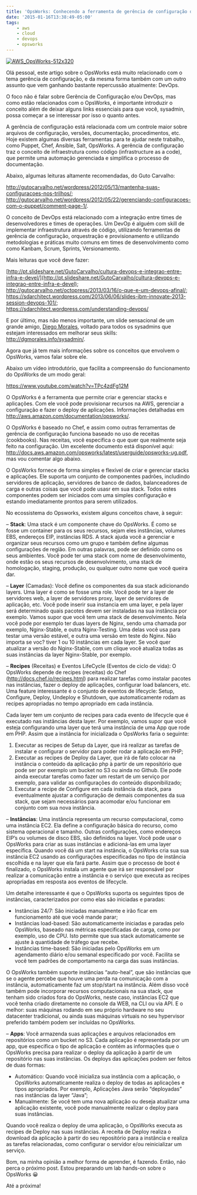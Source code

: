 ```yaml
---
title: 'OpsWorks: Conhecendo a ferramenta de gerência de configuração da Amazon &#8211; Parte I/III'
date: '2015-01-16T13:38:49-05:00'
tags:
    - aws
    - cloud
    - devops
    - opsworks
---
```


[![AWS_OpsWorks-512x320](/wp-content/uploads/2015/01/AWS_OpsWorks-512x320.png)](/wp-content/uploads/2015/01/AWS_OpsWorks-512x320-1.png)

Olá pessoal, este artigo sobre o OpsWorks está muito relacionado com o tema gerência de configuração, e da mesma forma também com um outro assunto que vem ganhando bastante repercussão atualmente: DevOps.

O foco não é falar sobre Gerência de Configuração e/ou DevOps, mas como estão relacionados com o OpsWorks, é importante introduzir o conceito além de deixar alguns links essenciais para que você, sysadmin, possa começar a se interessar por isso o quanto antes.

A gerência de configuração está relacionada com um controle maior sobre arquivos de configuração, versões, documentação, procedimentos, etc. Hoje existem algumas diversas ferramentas para te ajudar neste trabalho, como Puppet, Chef, Ansible, Salt, OpsWorks. A gerência de configuração traz o conceito de infraestrutura como código (infrastructure as a code), que permite uma automação gerenciada e simplifica o processo de documentação.

Abaixo, algumas leituras altamente recomendadas, do Guto Carvalho:

<http://gutocarvalho.net/wordpress/2012/05/13/mantenha-suas-configuracoes-nos-trilhos/>;  
<http://gutocarvalho.net/wordpress/2012/05/22/gerenciando-configuracoes-com-o-puppet/comment-page-1/>.

O conceito de DevOps está relacionado com a integração entre times de desenvolvedores e times de operações. Um DevOp é alguém com skill de implementar infraestrutura através de código, utilizando ferramentas de gerência de configuração, orquestração e provisionamento e utilizando metodologias e práticas muito comuns em times de desenvolvimento como como Kanbam, Scrum, Sprints, Versionamento.

Mais leituras que você deve fazer:

[http://pt.slideshare.net/GutoCarvalho/cultura-devops-e-integrao-entre-infra-e-devel/](http://pt.slideshare.net/GutoCarvalho/cultura-devops-e-integrao-entre-infra-e-devel);  
<http://gutocarvalho.net/octopress/2013/03/16/o-que-e-um-devops-afinal/>;  
<https://sdarchitect.wordpress.com/2013/06/06/slides-ibm-innovate-2013-session-devops-101/>;  
<https://sdarchitect.wordpress.com/understanding-devops/>

E por último, mas não menos importante, um slide sensacional de um grande amigo, [Diego Morales](https://twitter.com/dgmorales), voltado para todos os sysadmins que estejam interessados em melhorar seus skills: <http://dgmorales.info/sysadmin/>.

Agora que já tem mais informações sobre os conceitos que envolvem o OpsWorks, vamos falar sobre ele.

Abaixo um vídeo introdutório, que facilita a compreensão do funcionamento do OpsWorks de um modo geral:

<https://www.youtube.com/watch?v=TPc4zdFg12M>

O OpsWorks é a ferramenta que permite criar e gerenciar stacks e aplicações. Com ele você pode provisionar recursos na AWS, gerenciar a configuração e fazer o deploy de aplicações. Informações detalhadas em <http://aws.amazon.com/documentation/opsworks/>.

O OpsWorks é baseado no Chef, e assim como outras ferramentas de gerência de configuração funciona baseado no uso de receitas (cookbooks). Nas receitas, você especifica o que quer que realmente seja feito na configuração. Um excelente documento está disponível aqui: <http://docs.aws.amazon.com/opsworks/latest/userguide/opsworks-ug.pdf>, mas vou comentar algo abaixo.

O OpsWorks fornece de forma simples e flexível de criar e gerenciar stacks e aplicações. Ele suporta um conjunto de componentes padrões, includindo servidores de aplicação, servidores de banco de dados, balanceadores de carga e outras coisas que você pode usasr em sua stack. Todos estes componentes podem ser iniciados com uma simples configuração e estando imediatamente prontos para serem utilizados.

No ecossistema do Opsworks, existem alguns conceitos chave, à seguir:

– **Stack**: Uma stack é um componente chave do OpsWorks. É como se fosse um container para os seus recursos, sejam eles instâncias, volumes EBS, endereços EIP, instâncias RDS. A stack ajuda você a gerenciar e organizar seus recursos como um grupo e também define algumas configurações de região. Em outras palavras, pode ser definido como os seus ambientes. Você pode ter uma stack com nome de desenvolvimento, onde estão os seus recursos de desenvolvimento, uma stack de homologação, staging, produção, ou qualquer outro nome que você queira dar.

– **Layer** (Camadas): Você define os componentes da sua stack adicionando layers. Uma layer é como se fosse uma role. Você pode ter a layer de servidores web, a layer de servidores proxy, layer de servidores de aplicação, etc. Você pode inserir sua instancia em uma layer, e pela layer será determinado quais pacotes devem ser instaladas na sua instância por exemplo. Vamos supor que você tem uma stack de desenvolvimento. Nela você pode por exemplo ter duas layers de Nginx, sendo uma chamada por exemplo, Nginx-Stable, e outra Nginx-Testing. Uma delas você usa para testar uma versão estável, e outra uma versão em teste do Nginx. Não importa se voc? tiver 1 ou 10 instâncias em cada layer. Se você quer atualizar a versão do Nginx-Stable, com um clique você atualiza todas as suas instâncias da layer Nginx-Stable, por exemplo.

– **Recipes** (Receitas) e Eventos LifeCycle (Eventos de ciclo de vida): O OpsWorks depende de recipes (receitas) do Chef (<http://docs.chef.io/recipes.html>) para realizar tarefas como instalar pacotes nas instâncias, fazer o deploy de aplicações, configurar load balancers, etc. Uma feature interessante é o conjunto de eventos de lifecycle: Setup, Configure, Deploy, Undeploy e Shutdown, que automaticamente rodam as recipes apropriadas no tempo apropriado em cada instância.

Cada layer tem um conjunto de recipes para cada evento de lifecycle que é executado nas instâncias desta layer. Por exemplo, vamos supor que você esteja configurando uma layer que terá uma instância de uma App que rode em PHP. Assim que a instância for inicializada o OpsWorks faria o seguinte:

1. Executar as recipes de Setup da Layer, que irá realizar as tarefas de instalar e configurar o servidor para poder rodar a aplicação em PHP;
2. Executar as recipes de Deploy da Layer, que irá de fato colocar na instância o conteúdo da aplicação php à partir de um repositório que pode ser por exemplo um bucket no S3 ou ainda no Github. Ele pode ainda executar tarefas como fazer um restart de um serviço por exemplo, para validar as configurações do conteúdo disponibilizado;
3. Executar a recipe de Configure em cada instância da stack, para eventualmente ajustar a configuração de demais componentes da sua stack, que sejam necessários para acomodar e/ou funcionar em conjunto com sua nova instância.

– **Instâncias**: Uma instância representa um recurso computacional, como uma instância EC2. Ela define a configuração básica do recurso, como sistema operacional e tamanho. Outras configurações, como endereços EIP’s ou volumes de disco EBS, são definidos na layer. Você pode usar o OpsWorks para criar as suas instâncias e adicioná-las em uma layer específica. Quando você dá um start na instância, o OpsWorks cria sua sua instância EC2 usando as configurações especificadas no tipo de instância escolhida e na layer que ela fará parte. Assim que o processo de boot é finalizado, o OpsWorks instala um agente que irá ser responsável por realizar a comunicação entre a instância e o serviço que executa as recipes apropriadas em resposta aos eventos de lifecycle.

Um detalhe interessante é que o OpsWorks suporta os seguintes tipos de instâncias, caracterizados por como elas são iniciadas e paradas:

- Instâncias 24/7: São iniciadas manualmente e irão ficar em funcionamento até que você mande parar;
- Instâncias load-based: São automaticamente iniciadas e paradas pelo OpsWorks, baseado nas métricas especificadas de carga, como por exemplo, uso de CPU. Isto permite que sua stack automaticamente se ajuste à quantidade de tráfego que recebe.
- Instâncias time-based: São iniciadas pelo OpsWorks em um agendamento diário e/ou semanal especificado por você. Facilita se você tem padrões de comportamento na carga das suas instâncias.

O OpsWorks também suporte instâncias “auto-heal”, que são instâncias que se o agente percebe que houve uma perda na comunicação com a instância, automaticamente faz um stop/start na instância. Além disso você também pode incorporar recursos computacionais na sua stack, que tenham sido criados fora do OpsWorks, neste caso, instâncias EC2 que você tenha criado diretamente no console da WEB, na CLI ou via API. E o melhor: suas máquinas rodando em seu próprio hardware no seu datacenter tradicional, ou ainda suas máquinas virtuais no seu hypervisor preferido também podem ser incluídas no OpsWorks.

– **Apps**: Você armazenda suas aplicações e arquivos relacionados em repositórios como um bucket no S3. Cada aplicação é representada por um app, que especifica o tipo de aplicação e contém as informações que o OpsWorks precisa para realizar o deploy da aplicação à partir de um repositório nas suas instâncias. Os deploys das aplicações podem ser feitos de duas formas:

- Automático: Quando você inicializa sua instância com a aplicação, o OpsWorks automaticamente realiza o deploy de todas as aplicações e tipos apropriados. Por exemplo, Aplicações Java serão “deployadas” nas instâncias da layer “Java”;
- Manualmente: Se você tem uma nova aplicação ou deseja atualizar uma aplicação existente, você pode manualmente realizar o deploy para suas instâncias.

Quando você realiza o deploy de uma aplicação, o OpsWorks executa as recipes de Deploy nas suas instâncias. A receita de Deploy realiza o download da aplicação à partir do seu repositório para a instância e realiza as tarefas relacionadas, como configurar o servidor e/ou reinicializar um serviço.

Bom, na minha opinião a melhor forma de aprender, é fazendo. Então, não perca o próximo post. Estou preparando um lab hands-on sobre o OpsWorks 😀

Até a próxima!
